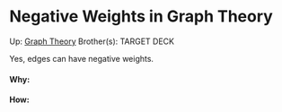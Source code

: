 # Negative Weights in Graph Theory

Up: [Graph Theory](graph_theory)
Brother(s):
TARGET DECK

Yes, edges can have negative weights.






































#### Why:
#### How:









